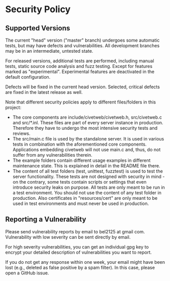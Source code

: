 # Security Policy

## Supported Versions

The current "head" version ("master" branch) undergoes some automatic tests, but may have defects and vulnerabilities.
All development branches may be in an intermediate, untested state.

For released versions, additional tests are performed, including manual tests, static source code analysis and fuzz testing.
Except for features marked as "experimental". Experimental features are deactivated in the default configuration.

Defects will be fixed in the current head version.
Selected, critical defects are fixed in the latest release as well.

Note that different security policies apply to different files/folders in this project:
- The core components are include/civetweb/civetweb.h, src/civetweb.c and src/*.inl.  These files are part of every server instance in production. Therefore they have to undergo the most intensive security tests and reviews.
- The src/main.c file is used by the standalone server. It is used in various tests in combination with the aforementioned core components. Applications embedding civetweb will not use main.c and, thus, do not suffer from any vulnerabilities therein.
- The example folders contain different usage examples in different maintenance state. This is explained in detail in the README file there.
- The content of all test folders (test, unittest, fuzztest) is used to test the server functionality. These tests are not designed with security in mind - on the contrary, some tests contain scripts or settings that even introduce security leaks on purpose. All tests are only meant to be run in a test environment. You should not use the content of any test folder in production. Also certificates in "resources/cert" are only meant to be used in test environments and must never be used in production.


## Reporting a Vulnerability

Please send vulnerability reports by email to bel2125 at gmail com.
Vulnerability with low severity can be sent directly by email.

For high severity vulnerabilities, you can get an individual gpg key to encrypt your detailed description of vulnerabilities you want to report.

If you do not get any response within one week, your email might have been lost (e.g., deleted as false positive by a spam filter). In this case, please open a GitHub issue.

